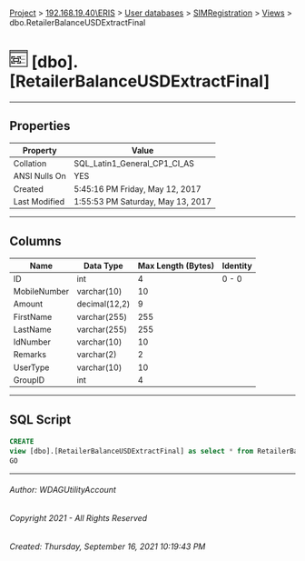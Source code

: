 #### 

[Project](../../../../index.md) > [192.168.19.40\\ERIS](../../../index.md) > [User databases](../../index.md) > [SIMRegistration](../index.md) > [Views](Views.md) > dbo.RetailerBalanceUSDExtractFinal

# ![Views](../../../../Images/View32.png) [dbo].[RetailerBalanceUSDExtractFinal]

---

## <a name="#properties"></a>Properties

| Property | Value |
|---|---|
| Collation | SQL_Latin1_General_CP1_CI_AS |
| ANSI Nulls On | YES |
| Created | 5:45:16 PM Friday, May 12, 2017 |
| Last Modified | 1:55:53 PM Saturday, May 13, 2017 |


---

## <a name="#columns"></a>Columns

| Name | Data Type | Max Length (Bytes) | Identity |
|---|---|---|---|
| ID | int | 4 | 0 - 0 |
| MobileNumber | varchar(10) | 10 |  |
| Amount | decimal(12,2) | 9 |  |
| FirstName | varchar(255) | 255 |  |
| LastName | varchar(255) | 255 |  |
| IdNumber | varchar(10) | 10 |  |
| Remarks | varchar(2) | 2 |  |
| UserType | varchar(10) | 10 |  |
| GroupID | int | 4 |  |


---

## <a name="#sqlscript"></a>SQL Script

```sql
CREATE 
view [dbo].[RetailerBalanceUSDExtractFinal] as select * from RetailerBalanceUSDExtract7
GO

```


---

###### Author:  WDAGUtilityAccount

###### Copyright 2021 - All Rights Reserved

###### Created: Thursday, September 16, 2021 10:19:43 PM

